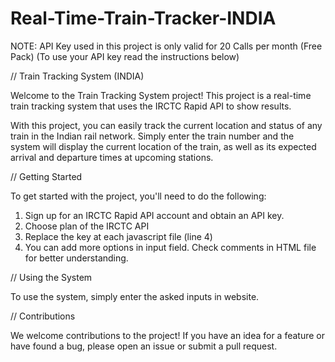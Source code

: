 # Real-Time-Train-Tracker-INDIA

NOTE: API Key used in this project is only valid for 20 Calls per month (Free Pack)
(To use your API key read the instructions below)

// Train Tracking System (INDIA)

Welcome to the Train Tracking System project! This project is a real-time train tracking system that uses the IRCTC Rapid API to show results.

With this project, you can easily track the current location and status of any train in the Indian rail network. Simply enter the train number and the system will display the current location of the train, as well as its expected arrival and departure times at upcoming stations.

// Getting Started

To get started with the project, you'll need to do the following:

1. Sign up for an IRCTC Rapid API account and obtain an API key.
2. Choose plan of the IRCTC API
3. Replace the key at each javascript file (line 4)
4. You can add more options in input field. Check comments in HTML file for better understanding.

// Using the System

To use the system, simply enter the asked inputs in website.

// Contributions

We welcome contributions to the project! If you have an idea for a feature or have found a bug, please open an issue or submit a pull request.
